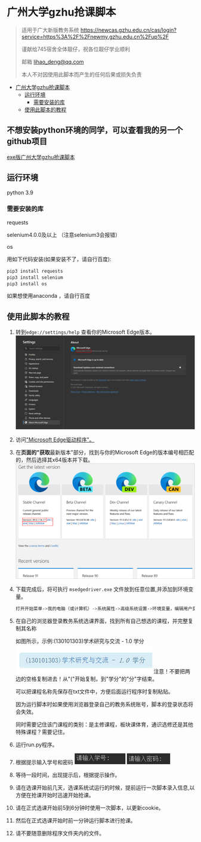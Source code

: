 # 广州大学gzhu抢课脚本

> 适用于广大新版教务系统 <https://newcas.gzhu.edu.cn/cas/login?service=https%3A%2F%2Fnewmy.gzhu.edu.cn%2Fup%2F>
>
> 谨献给745宿舍全体靓仔，祝各位靓仔学业顺利
>
> 邮箱 lihao_deng@qq.com
>
> 本人不对因使用此脚本而产生的任何后果或损失负责

<!-- @import "[TOC]" {cmd="toc" depthFrom=1 depthTo=6 orderedList=false} -->

<!-- code_chunk_output -->

- [广州大学gzhu抢课脚本](#广州大学gzhu抢课脚本)
  - [运行环境](#运行环境)
    - [需要安装的库](#需要安装的库)
  - [使用此脚本的教程](#使用此脚本的教程)

<!-- /code_chunk_output -->

## 不想安装python环境的同学，可以查看我的另一个github项目

[exe版广州大学gzhu抢课脚本](https://github.com/MILK2077/exe_gzhu_course_selector)

## 运行环境

python 3.9

### 需要安装的库

requests

selenium4.0.0及以上
（注意selenium3会报错）

os

用如下代码安装(如果安装不了，请自行百度):

```cmd
pip3 install requests
pip3 install selenium
pip3 install os
```

如果想使用anaconda ，请自行百度

## 使用此脚本的教程

1. 转到`edge://settings/help` 查看你的Microsoft Edge版本。
![1.png](assets/1.png)
2. 访问["Microsoft Edge驱动程序"。](https://developer.microsoft.com/microsoft-edge/tools/webdriver)

3. 在**页面的"获取**最新版本"部分，找到与你的Microsoft Edge的版本编号相匹配的，然后选择其x64版本并下载。
![2.png](assets/2.png)
4. 下载完成后，将可执行 `msedgedriver.exe` 文件放到任意位置,并添加到环境变量。

   ```powershell
   打开开始菜单->我的电脑（或计算机）->系统属性->高级系统设置->环境变量，编辑用户变量里的path， 在最后面添加（仅供参考，添加时应该添加自己的msedgedriver.exe所在的路径） ;C:\Program Files (x86)\msedgedriver.exe 或者在最前面添加 C:\Program Files (x86)\msedgedriver.exe; 总之变量之间用分号隔开，修改完之后点击确定按钮保存配置。
   ```

5. 在自己的浏览器登录教务系统选课界面，找到所有自己想选的课程，并完整复制其名称

   如图所示，示例:(130101303)学术研究与交流 - 1.0 学分
   ![3](assets/3.png)
   注意！不要把两边的空格复制进去！从"("开始复制，到"学分"的"分"字结束。

   可以把课程名称先保存在txt文件中，方便后面运行程序时复制粘贴。

   因为运行脚本时如果使用浏览器登录自己的教务系统账号，脚本的登录状态将会失效。

   同时需要记住该门课程的类别：是主修课程，板块课体育，通识选修还是其他特殊课程？需要记住。

6. 运行run.py程序。

7. 根据提示输入学号和密码
![4](assets/4.png)
![5](assets/5.png)

8. 等待一段时间，出现提示后，根据提示操作。

9. 请在选课开始前几天，选课系统试运行的时候，提前运行一次脚本录入信息,以方便在抢课开始时迅速开始抢课。

10. 请在正式选课开始前5到6分钟时使用一次脚本，以更新cookie。

11. 然后在正式选课开始时前一分钟运行脚本进行抢课。

12. 请不要随意删除程序文件夹内的文件。

